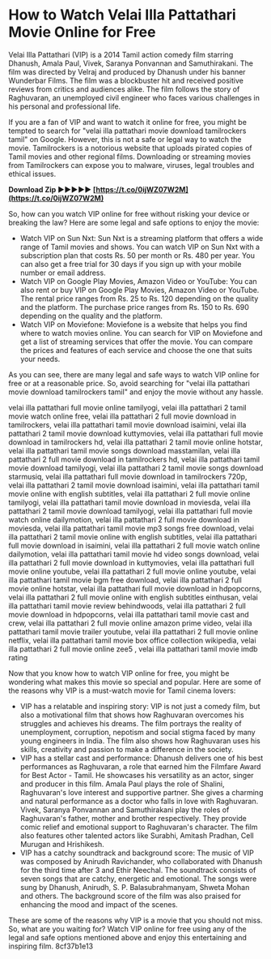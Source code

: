 
 
# How to Watch Velai Illa Pattathari Movie Online for Free
  
Velai Illa Pattathari (VIP) is a 2014 Tamil action comedy film starring Dhanush, Amala Paul, Vivek, Saranya Ponvannan and Samuthirakani. The film was directed by Velraj and produced by Dhanush under his banner Wunderbar Films. The film was a blockbuster hit and received positive reviews from critics and audiences alike. The film follows the story of Raghuvaran, an unemployed civil engineer who faces various challenges in his personal and professional life.
  
If you are a fan of VIP and want to watch it online for free, you might be tempted to search for "velai illa pattathari movie download tamilrockers tamil" on Google. However, this is not a safe or legal way to watch the movie. Tamilrockers is a notorious website that uploads pirated copies of Tamil movies and other regional films. Downloading or streaming movies from Tamilrockers can expose you to malware, viruses, legal troubles and ethical issues.
 
**Download Zip ►►►►► [https://t.co/0ijWZ07W2M](https://t.co/0ijWZ07W2M)**


  
So, how can you watch VIP online for free without risking your device or breaking the law? Here are some legal and safe options to enjoy the movie:
  
- Watch VIP on Sun Nxt: Sun Nxt is a streaming platform that offers a wide range of Tamil movies and shows. You can watch VIP on Sun Nxt with a subscription plan that costs Rs. 50 per month or Rs. 480 per year. You can also get a free trial for 30 days if you sign up with your mobile number or email address.
- Watch VIP on Google Play Movies, Amazon Video or YouTube: You can also rent or buy VIP on Google Play Movies, Amazon Video or YouTube. The rental price ranges from Rs. 25 to Rs. 120 depending on the quality and the platform. The purchase price ranges from Rs. 150 to Rs. 690 depending on the quality and the platform.
- Watch VIP on Moviefone: Moviefone is a website that helps you find where to watch movies online. You can search for VIP on Moviefone and get a list of streaming services that offer the movie. You can compare the prices and features of each service and choose the one that suits your needs.

As you can see, there are many legal and safe ways to watch VIP online for free or at a reasonable price. So, avoid searching for "velai illa pattathari movie download tamilrockers tamil" and enjoy the movie without any hassle.
 
velai illa pattathari full movie online tamilyogi,  velai illa pattathari 2 tamil movie watch online free,  velai illa pattathari 2 full movie download in tamilrockers,  velai illa pattathari tamil movie download isaimini,  velai illa pattathari 2 tamil movie download kuttymovies,  velai illa pattathari full movie download in tamilrockers hd,  velai illa pattathari 2 tamil movie online hotstar,  velai illa pattathari tamil movie songs download masstamilan,  velai illa pattathari 2 full movie download in tamilrockers hd,  velai illa pattathari tamil movie download tamilyogi,  velai illa pattathari 2 tamil movie songs download starmusiq,  velai illa pattathari full movie download in tamilrockers 720p,  velai illa pattathari 2 tamil movie download isaimini,  velai illa pattathari tamil movie online with english subtitles,  velai illa pattathari 2 full movie online tamilyogi,  velai illa pattathari tamil movie download in moviesda,  velai illa pattathari 2 tamil movie download tamilyogi,  velai illa pattathari full movie watch online dailymotion,  velai illa pattathari 2 full movie download in moviesda,  velai illa pattathari tamil movie mp3 songs free download,  velai illa pattathari 2 tamil movie online with english subtitles,  velai illa pattathari full movie download in isaimini,  velai illa pattathari 2 full movie watch online dailymotion,  velai illa pattathari tamil movie hd video songs download,  velai illa pattathari 2 full movie download in kuttymovies,  velai illa pattathari full movie online youtube,  velai illa pattathari 2 full movie online youtube,  velai illa pattathari tamil movie bgm free download,  velai illa pattathari 2 full movie online hotstar,  velai illa pattathari full movie download in hdpopcorns,  velai illa pattathari 2 full movie online with english subtitles einthusan,  velai illa pattathari tamil movie review behindwoods,  velai illa pattathari 2 full movie download in hdpopcorns,  velai illa pattathari tamil movie cast and crew,  velai illa pattathari 2 full movie online amazon prime video,  velai illa pattathari tamil movie trailer youtube,  velai illa pattathari 2 full movie online netflix,  velai illa pattathari tamil movie box office collection wikipedia,  velai illa pattathari 2 full movie online zee5 ,  velai illa pattathari tamil movie imdb rating
  
Now that you know how to watch VIP online for free, you might be wondering what makes this movie so special and popular. Here are some of the reasons why VIP is a must-watch movie for Tamil cinema lovers:

- VIP has a relatable and inspiring story: VIP is not just a comedy film, but also a motivational film that shows how Raghuvaran overcomes his struggles and achieves his dreams. The film portrays the reality of unemployment, corruption, nepotism and social stigma faced by many young engineers in India. The film also shows how Raghuvaran uses his skills, creativity and passion to make a difference in the society.
- VIP has a stellar cast and performance: Dhanush delivers one of his best performances as Raghuvaran, a role that earned him the Filmfare Award for Best Actor - Tamil. He showcases his versatility as an actor, singer and producer in this film. Amala Paul plays the role of Shalini, Raghuvaran's love interest and supportive partner. She gives a charming and natural performance as a doctor who falls in love with Raghuvaran. Vivek, Saranya Ponvannan and Samuthirakani play the roles of Raghuvaran's father, mother and brother respectively. They provide comic relief and emotional support to Raghuvaran's character. The film also features other talented actors like Surabhi, Amitash Pradhan, Cell Murugan and Hrishikesh.
- VIP has a catchy soundtrack and background score: The music of VIP was composed by Anirudh Ravichander, who collaborated with Dhanush for the third time after 3 and Ethir Neechal. The soundtrack consists of seven songs that are catchy, energetic and emotional. The songs were sung by Dhanush, Anirudh, S. P. Balasubrahmanyam, Shweta Mohan and others. The background score of the film was also praised for enhancing the mood and impact of the scenes.

These are some of the reasons why VIP is a movie that you should not miss. So, what are you waiting for? Watch VIP online for free using any of the legal and safe options mentioned above and enjoy this entertaining and inspiring film.
 8cf37b1e13
 
